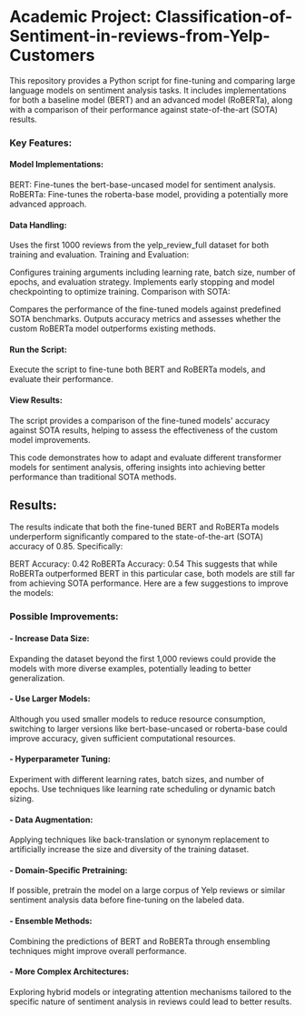 # Academic Project: Classification-of-Sentiment-in-reviews-from-Yelp-Customers

This repository provides a Python script for fine-tuning and comparing large language models on sentiment analysis tasks. It includes implementations for both a baseline model (BERT) and an advanced model (RoBERTa), along with a comparison of their performance against state-of-the-art (SOTA) results.

### Key Features:
#### Model Implementations:

BERT: Fine-tunes the bert-base-uncased model for sentiment analysis.
RoBERTa: Fine-tunes the roberta-base model, providing a potentially more advanced approach.

#### Data Handling:

Uses the first 1000 reviews from the yelp_review_full dataset for both training and evaluation.
Training and Evaluation:

Configures training arguments including learning rate, batch size, number of epochs, and evaluation strategy.
Implements early stopping and model checkpointing to optimize training.
Comparison with SOTA:

Compares the performance of the fine-tuned models against predefined SOTA benchmarks.
Outputs accuracy metrics and assesses whether the custom RoBERTa model outperforms existing methods.

#### Run the Script:
Execute the script to fine-tune both BERT and RoBERTa models, and evaluate their performance.

#### View Results:
The script provides a comparison of the fine-tuned models' accuracy against SOTA results, helping to assess the effectiveness of the custom model improvements.

This code demonstrates how to adapt and evaluate different transformer models for sentiment analysis, offering insights into achieving better performance than traditional SOTA methods.

## Results:

The results indicate that both the fine-tuned BERT and RoBERTa models underperform significantly compared to the state-of-the-art (SOTA) accuracy of 0.85. Specifically:

BERT Accuracy: 0.42
RoBERTa Accuracy: 0.54
This suggests that while RoBERTa outperformed BERT in this particular case, both models are still far from achieving SOTA performance. Here are a few suggestions to improve the models:

### Possible Improvements:
#### - Increase Data Size:

Expanding the dataset beyond the first 1,000 reviews could provide the models with more diverse examples, potentially leading to better generalization.

#### - Use Larger Models:

Although you used smaller models to reduce resource consumption, switching to larger versions like bert-base-uncased or roberta-base could improve accuracy, given sufficient computational resources.

#### - Hyperparameter Tuning:

Experiment with different learning rates, batch sizes, and number of epochs.
Use techniques like learning rate scheduling or dynamic batch sizing.

#### - Data Augmentation:

Applying techniques like back-translation or synonym replacement to artificially increase the size and diversity of the training dataset.

#### - Domain-Specific Pretraining:

If possible, pretrain the model on a large corpus of Yelp reviews or similar sentiment analysis data before fine-tuning on the labeled data.

#### - Ensemble Methods:

Combining the predictions of BERT and RoBERTa through ensembling techniques might improve overall performance.

#### - More Complex Architectures:

Exploring hybrid models or integrating attention mechanisms tailored to the specific nature of sentiment analysis in reviews could lead to better results.

